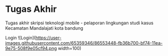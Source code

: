 # Tugas Akhir

Tugas akhir skripsi teknologi mobile - pelaporan lingkungan studi kasus Kecamatan Mandalajati kota bandung

Login
![Login](https://user-images.githubusercontent.com/65359346/86553448-fb36b700-bf74-11ea-9e75-508f9e05cf94.png width=100)